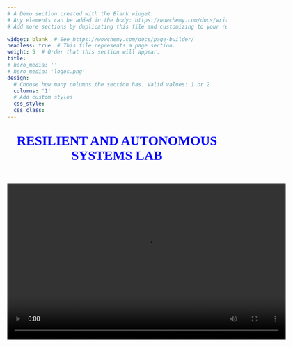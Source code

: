 ```yaml
---
# A Demo section created with the Blank widget.
# Any elements can be added in the body: https://wowchemy.com/docs/writing-markdown-latex/
# Add more sections by duplicating this file and customizing to your requirements.

widget: blank  # See https://wowchemy.com/docs/page-builder/
headless: true  # This file represents a page section.
weight: 5  # Order that this section will appear.
title:
# hero_media: ''
# hero_media: 'logos.png'
design:    
  # Choose how many columns the section has. Valid values: 1 or 2.
  columns: '1'
  # Add custom styles
  css_style:
  css_class:
---
```

<P style="font-family:Verdana; color:Blue; font-size: 30px; " align="center">
  <b>RESILIENT AND AUTONOMOUS SYSTEMS LAB </b>
  </p>
<br>

<video autoplay="autoplay" loop="loop" controls="controls" width="640" height="360">
    <source src="/assets/media/lab_display.mp4" type="video/mp4"></video>
